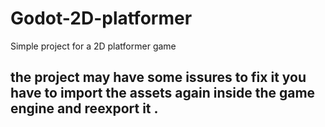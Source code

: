 # Godot-2D-platformer
Simple  project for a 2D platformer game
##  the project may have some issures to fix it you have to import the assets again inside the game engine and reexport it . 

